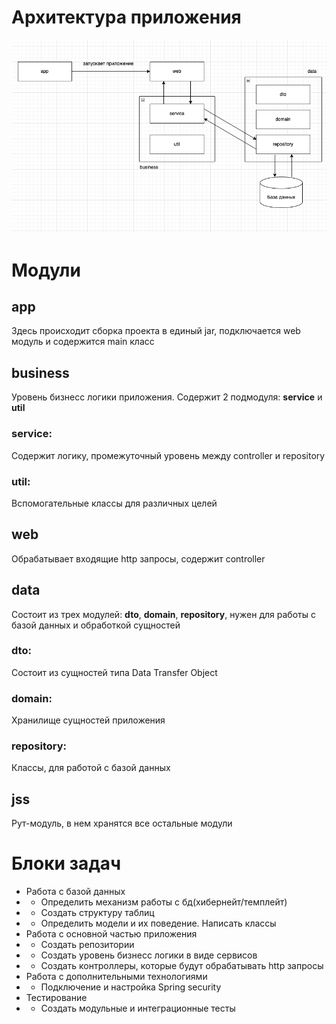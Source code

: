 # Архитектура приложения

![](assets/arch.png)

# Модули

## app

Здесь происходит сборка проекта в единый jar, подключается web модуль и содержится main класс

## business

Уровень бизнесс логики приложения. Содержит 2 подмодуля: **service** и **util**

### service:
Содержит логику, промежуточный уровень между controller и repository

### util:
Вспомогательные классы для различных целей

## web

Обрабатывает входящие http запросы, содержит controller

## data

Состоит из трех модулей: **dto**, **domain**, **repository**, нужен для работы с базой данных и обработкой сущностей

### dto:

Состоит из сущностей типа Data Transfer Object

### domain:

Хранилище сущностей приложения

### repository:

Классы, для работой с базой данных

## jss

Рут-модуль, в нем хранятся все остальные модули


# Блоки задач

* Работа с базой данных
* * Определить механизм работы с бд(хибернейт/темплейт)
* * Создать структуру таблиц
* * Определить модели и их поведение. Написать классы
* Работа с основной частью приложения
* * Создать репозитории
* * Создать уровень бизнесс логики в виде сервисов
* * Создать контроллеры, которые будут обрабатывать http запросы
* Работа с дополнительными технологиями
* * Подключение и настройка Spring security
* Тестирование
* * Создать модульные и интеграционные тесты

